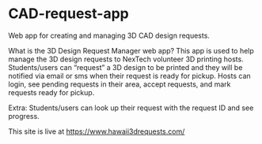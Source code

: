 # CAD-request-app
Web app for creating and managing 3D CAD design requests.

What is the 3D Design Request Manager web app?
This app is used to help manage the 3D design requests to NexTech volunteer 3D printing hosts. Students/users can “request” a 3D design to be printed and they will be notified via email or sms when their request is ready for pickup. Hosts can login, see pending requests in their area, accept requests, and mark requests ready for pickup. 

Extra: Students/users can look up their request with the request ID and see progress.

This site is live at https://www.hawaii3drequests.com/
